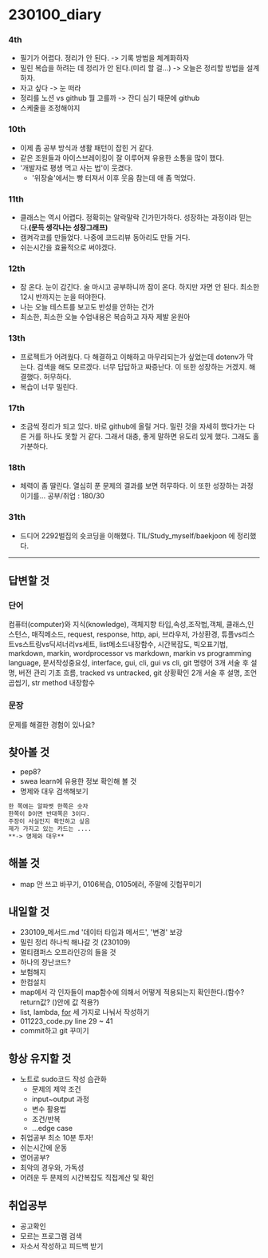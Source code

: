 # 230100_diary

### 4th
- 필기가 어렵다. 정리가 안 된다. -> 기록 방법을 체계화하자
- 밀린 복습을 하려는 데 정리가 안 된다.(미리 할 걸...) -> 오늘은 정리할 방법을 설계하자.
- 자고 싶다 -> 눈 떠라
- 정리를 노션 vs github 뭘 고를까 -> 잔디 심기 때문에 github
- 스케줄을 조정해야지

### 10th
- 이제 좀 공부 방식과 생활 패턴이 잡힌 거 같다.
- 같은 조원들과 아이스브레이킹이 잘 이루어져 유용한 소통을 많이 했다.
- '개발자로 평생 먹고 사는 법'이 웃겼다. 
  - '위장술'에서는 빵 터져서 이후 웃음 참는데 애 좀 먹었다.

### 11th
- 클래스는 역시 어렵다. 정확히는 알락말락 긴가민가하다. 성장하는 과정이라 믿는다.**(문득 생각나는 성장그래프)**
- 캠켜각코를 만들었다. 나중에 코드리뷰 동아리도 만들 거다.
- 쉬는시간을 효율적으로 써야겠다.

### 12th
- 잠 온다. 눈이 감긴다. 술 마시고 공부하니까 잠이 온다. 하지만 자면 안 된다. 최소한 12시 반까지는 눈을 떠야한다.
- 나는 오늘 테스트를 보고도 반성을 안하는 건가
- 최소한, 최소한 오늘 수업내용은 복습하고 자자 제발 윤원아

### 13th
- 프로젝트가 어려웠다. 다 해결하고 이해하고 마무리되는가 싶었는데 dotenv가 막는다. 검색을 해도 모르겠다. 너무 답답하고 짜증난다. 이 또한 성장하는 거겠지. 해결했다. 허무하다.
- 복습이 너무 밀린다.

### 17th
- 조금씩 정리가 되고 있다. 바로 github에 올릴 거다. 밀린 것을 자세히 했다가는 다른 거를 하나도 못할 거 같다. 그래서 대충, 좋게 말하면 유도리 있게 했다. 그래도 홀가분하다.

### 18th
- 체력이 좀 딸린다. 열심히 푼 문제의 결과를 보면 허무하다. 이 또한 성장하는 과정이기를...
공부/취업 : 180/30

### 31th
- 드디어 2292벌집의 숏코딩을 이해했다. TIL/Study_myself/baekjoon 에 정리했다.
---

## 답변할 것
### 단어
컴퓨터(computer)와 지식(knowledge), 객체지향 타입,속성,조작법,객체, 클래스,인스턴스, 매직메소드, request, response, http, api, 브라우저, 가상환경, 튜플vs리스트vs스트링vs딕셔너리vs세트, list메소드내장함수, 시간복잡도, 빅오표기법, markdown, markin, wordprocessor vs markdown, markin vs programming language, 문서작성중요성, interface, gui, cli, gui vs cli,
git 명령어 3개 서술 후 설명, 버전 관리 기초 흐름, tracked vs untracked, git 상황확인 2개 서술 후 설명, 조언곱씹기, str method 내장함수
### 문장
문제를 해결한 경험이 있나요?

## 찾아볼 것
- pep8?
- swea learn에 유용한 정보 확인해 볼 것
- 명제와 대우 검색해보기
```markdown
한 쪽에는 알파벳 한쪽은 숫자
한쪽이 D이면 반대쪽은 3이다.
주장이 사실인지 확인하고 싶음
제가 가지고 있는 카드는 ....
**-> 명제와 대우**
```

## 해볼 것
- map 안 쓰고 바꾸기, 0106복습, 0105에러, 주말에 깃헙꾸미기
## 내일할 것
- 230109_메서드.md '데이터 타입과 메서드', '변경' 보강
- 밀린 정리 하나씩 해나갈 것 (230109)
- 멀티캠퍼스 오프라인강의 들을 것
- 하나의 장난코드?
- 보험해지
- 한컴설치
- map에서 각 인자들이 map함수에 의해서 어떻게 적용되는지 확인한다.(함수? return값? ()안에 값 적용?)
- list, lambda, [for](?) 세 가지로 나눠서 작성하기
- 011223_code.py line 29 ~ 41
- commit하고 git 꾸미기
 
## 항상 유지할 것
- 노트로 sudo코드 작성 습관화 
  - 문제의 제약 조건
  - input~output 과정
  - 변수 활용법
  - 조건/반복
  - ...edge case
- 취업공부 최소 10분 투자!
- 쉬는시간에 운동
- 영어공부?
- 최악의 경우와, 가독성
- 어려운 두 문제의 시간복잡도 직접계산 및 확인

## 취업공부
- 공고확인
- 모르는 프로그램 검색
- 자소서 작성하고 피드백 받기

<!-- 
# 나의 성장은 생각보다 성장곡선이 꼬여있다.

# 그냥하는거다 그냥해라

# 자기자신을 향한 피드백, 자기객관화, 메타인지
# 교감

# 재택 근무여도 할 건 끝까지 하자, 바뀌지 말자

# 이제 진짜 

# 코드가 별로여도 리팩토링하면 된다.

# 장기전이다.

# 부자가 되는 법은 취업하고 생각하자.

# 선택과 집중

# 유튜브는 책과 it

# ---

# # 노트습관
# # 각 요소를 result에 저장
# # sudo코드 습관화

# # print를 사이에 넣어서 디버깅 해주자

# sw expert arcademy
# 커리어리
# 요즘 it
# 퍼블리
# 동아일보
# geek news # chat gpt 많이 보인다.
# ces # 
개발자로 평생 먹고 사는 법

 1. 문제 해결법 말로 설명하기 2. 연산 횟수에 대해 설명하기3. 손코딩4. 테스트 케이스는 뭐가 좋을까 ?5. 옵티마이징 할 수 있을까 ?6. 궁금한 점 ** 중간 중간 면접관과 협업하는 느낌 어필 **

 많이 풀기? 백준, 프로그래머스, swea, leetcode, 데브매칭

 함께 자라기

 a에러 고치고 b에러 좋다 -> 지금의 문제는 해결했다.
 로직 에러 ?
 러버덕 디버깅 ? 설명하다가 해결
code up 이라는 사이트 문제집 파이썬 기초 100제

문제접근방식의 알고리즘
 - 변수, 반복, 조건
 변수 : 어떤 type의 변수를 초기화 시킬 것인가
 반복 : 요소 인덱스 조건 반복 때마다 뭐해
 조건 :  조건 해당하면 뭐를 해

fastforward는 겹치지 않고 한쪽만 작업했을 때 둘다 합쳐진다.
merge는 head에서만 합쳐진다


- 개인 정리를 노션 vs github 고르기

모르면 검색하고 읽어라 연장선으로 인생을 디버깅해라

## python, markdown 문법 하나씩
 백준2개
 정리
 꾸미기
 취업
 -->